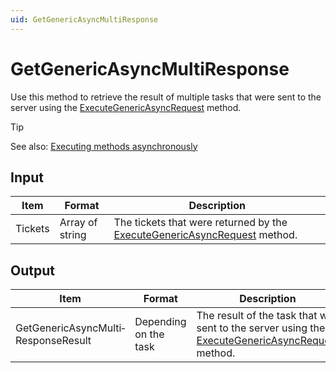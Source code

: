 ```yaml
---
uid: GetGenericAsyncMultiResponse
---
```


# GetGenericAsyncMultiResponse

Use this method to retrieve the result of multiple tasks that were sent to the server using the [ExecuteGenericAsyncRequest](xref:ExecuteGenericAsyncRequest) method.

> [!TIP]
> See also: [Executing methods asynchronously](xref:ExecuteGenericAsyncRequest#executing-methods-asynchronously)

## Input

| Item | Format | Description |
|--|--|--|
| Tickets | Array of string | The tickets that were returned by the [ExecuteGenericAsyncRequest](xref:ExecuteGenericAsyncRequest) method. |

## Output

| Item | Format | Description |
|--|--|--|
| GetGenericAsyncMulti­ResponseResult | Depending on the task | The result of the task that was sent to the server using the [ExecuteGenericAsyncRequest](xref:ExecuteGenericAsyncRequest) method. |
